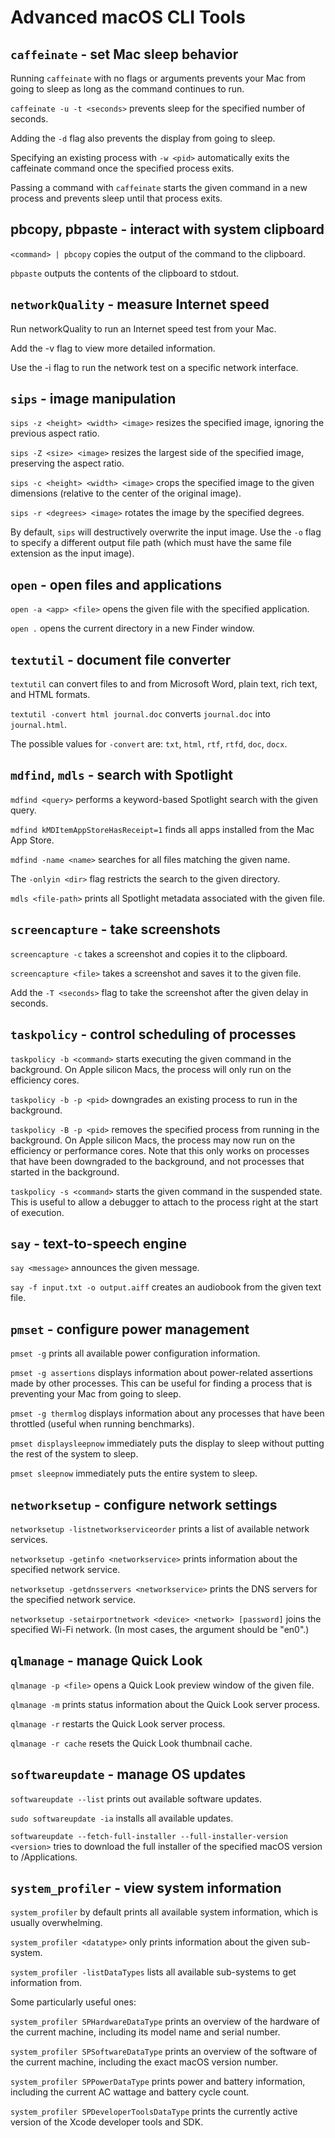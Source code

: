 # Advanced macOS CLI Tools

## `caffeinate` - set Mac sleep behavior

Running `caffeinate` with no flags or arguments prevents your Mac from going to sleep as long as the command continues to run.

`caffeinate -u -t <seconds>` prevents sleep for the specified number of seconds.

Adding the `-d` flag also prevents the display from going to sleep.

Specifying an existing process with `-w <pid>` automatically exits the caffeinate command once the specified process exits.

Passing a command with `caffeinate` <command> starts the given command in a new process and prevents sleep until that process exits.

## pbcopy, pbpaste - interact with system clipboard

`<command> | pbcopy` copies the output of the command to the clipboard.

`pbpaste` outputs the contents of the clipboard to stdout.

## `networkQuality` - measure Internet speed

Run networkQuality to run an Internet speed test from your Mac.

Add the -v flag to view more detailed information.

Use the -i flag to run the network test on a specific network interface.

## `sips` - image manipulation

`sips -z <height> <width> <image>` resizes the specified image, ignoring the previous aspect ratio.

`sips -Z <size> <image>` resizes the largest side of the specified image, preserving the aspect ratio.

`sips -c <height> <width> <image>` crops the specified image to the given dimensions (relative to the center of the original image).

`sips -r <degrees> <image>` rotates the image by the specified degrees.

By default, `sips` will destructively overwrite the input image. Use the `-o` flag to specify a different output file path (which must have the same file extension as the input image).

## `open` - open files and applications

`open -a <app> <file>` opens the given file with the specified application.

`open .` opens the current directory in a new Finder window.

## `textutil` - document file converter

`textutil` can convert files to and from Microsoft Word, plain text, rich text, and HTML formats.

`textutil -convert html journal.doc` converts `journal.doc` into `journal.html`.

The possible values for `-convert` are: `txt`, `html`, `rtf`, `rtfd`, `doc`, `docx`.

## `mdfind`, `mdls` - search with Spotlight

`mdfind <query>` performs a keyword-based Spotlight search with the given query.

`mdfind kMDItemAppStoreHasReceipt=1` finds all apps installed from the Mac App Store.

`mdfind -name <name>` searches for all files matching the given name.

The `-onlyin <dir>` flag restricts the search to the given directory.

`mdls <file-path>` prints all Spotlight metadata associated with the given file.

## `screencapture` - take screenshots

`screencapture -c` takes a screenshot and copies it to the clipboard.

`screencapture <file>` takes a screenshot and saves it to the given file.

Add the `-T <seconds>` flag to take the screenshot after the given delay in seconds.

## `taskpolicy` - control scheduling of processes

`taskpolicy -b <command>` starts executing the given command in the background. On Apple silicon Macs, the process will only run on the efficiency cores.

`taskpolicy -b -p <pid>` downgrades an existing process to run in the background.

`taskpolicy -B -p <pid>` removes the specified process from running in the background. On Apple silicon Macs, the process may now run on the efficiency or performance cores. Note that this only works on processes that have been downgraded to the background, and not processes that started in the background.

`taskpolicy -s <command>` starts the given command in the suspended state. This is useful to allow a debugger to attach to the process right at the start of execution.

## `say` - text-to-speech engine

`say <message>` announces the given message.

`say -f input.txt -o output.aiff` creates an audiobook from the given text file.

## `pmset` - configure power management

`pmset -g` prints all available power configuration information.

`pmset -g assertions` displays information about power-related assertions made by other processes. This can be useful for finding a process that is preventing your Mac from going to sleep.

`pmset -g thermlog` displays information about any processes that have been throttled (useful when running benchmarks).

`pmset displaysleepnow` immediately puts the display to sleep without putting the rest of the system to sleep.

`pmset sleepnow` immediately puts the entire system to sleep.

## `networksetup` - configure network settings

`networksetup -listnetworkserviceorder` prints a list of available network services.

`networksetup -getinfo <networkservice>` prints information about the specified network service.

`networksetup -getdnsservers <networkservice>` prints the DNS servers for the specified network service.

`networksetup -setairportnetwork <device> <network> [password]` joins the specified Wi-Fi network. (In most cases, the <device> argument should be "en0".)

## `qlmanage` - manage Quick Look

`qlmanage -p <file>` opens a Quick Look preview window of the given file.

`qlmanage -m` prints status information about the Quick Look server process.

`qlmanage -r` restarts the Quick Look server process.

`qlmanage -r cache` resets the Quick Look thumbnail cache.

## `softwareupdate` - manage OS updates

`softwareupdate --list` prints out available software updates.

`sudo softwareupdate -ia` installs all available updates.

`softwareupdate --fetch-full-installer --full-installer-version <version>` tries to download the full installer of the specified macOS version to /Applications.

## `system_profiler` - view system information

`system_profiler` by default prints all available system information, which is usually overwhelming.

`system_profiler <datatype>` only prints information about the given sub-system.

`system_profiler -listDataTypes` lists all available sub-systems to get information from.

Some particularly useful ones:

`system_profiler SPHardwareDataType` prints an overview of the hardware of the current machine, including its model name and serial number.

`system_profiler SPSoftwareDataType` prints an overview of the software of the current machine, including the exact macOS version number.

`system_profiler SPPowerDataType` prints power and battery information, including the current AC wattage and battery cycle count.

`system_profiler SPDeveloperToolsDataType` prints the currently active version of the Xcode developer tools and SDK.
